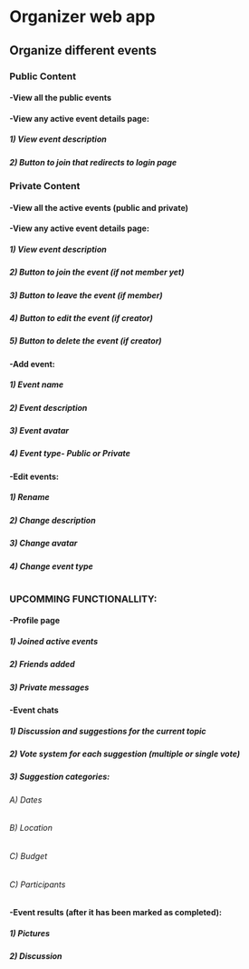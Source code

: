 # Organizer web app
 
## Organize different events

### Public Content
#### -View all the public events
#### -View any active event details page:
##### 1) View event description
##### 2) Button to join that redirects to login page

### Private Content
#### -View all the active events (public and private)
#### -View any active event details page:
##### 1) View event description
##### 2) Button to join the event (if not member yet)
##### 3) Button to leave the event (if member)
##### 4) Button to edit the event (if creator)
##### 5) Button to delete the event (if creator)

#### -Add event:
##### 1) Event name
##### 2) Event description
##### 3) Event avatar
##### 4) Event type- Public or Private

#### -Edit events:
##### 1) Rename
##### 2) Change description
##### 3) Change avatar
##### 4) Change event type

#
### UPCOMMING FUNCTIONALLITY:

#### -Profile page
##### 1) Joined active events
##### 2) Friends added
##### 3) Private messages

#### -Event chats
##### 1) Discussion and suggestions for the current topic
##### 2) Vote system for each suggestion (multiple or single vote)
##### 3) Suggestion categories:
###### A) Dates
###### B) Location
###### C) Budget
###### C) Participants

#### -Event results (after it has been marked as completed):
##### 1) Pictures
##### 2) Discussion
